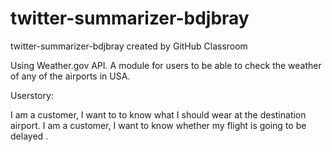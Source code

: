 # twitter-summarizer-bdjbray
twitter-summarizer-bdjbray created by GitHub Classroom

Using Weather.gov API.
A module for users to be able to check the weather of any of the airports in USA.

Userstory:

I am a customer, I want to to know what I should wear at the destination airport.
I am a customer, I want to know whether my flight is going to be delayed .
